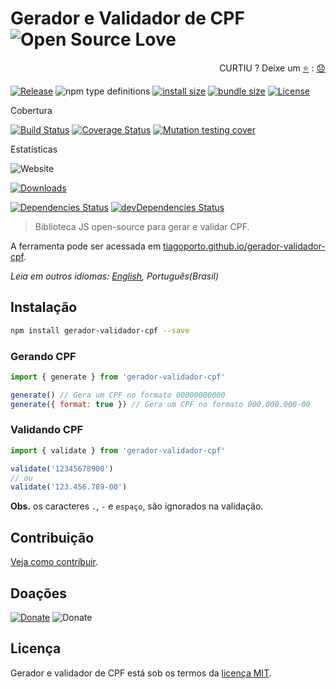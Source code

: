 # Gerador e Validador de CPF ![Open Source Love](https://badges.frapsoft.com/os/v3/open-source.svg)

<p align="right">
  CURTIU ? Deixe um <a href="https://github.com/tiagoporto/gerador-validador-cpf/stargazers">⭐</a> : <a href="https://github.com/tiagoporto/gerador-validador-cpf/issues">😞</a>
</p>

[![Release](https://img.shields.io/npm/v/gerador-validador-cpf.svg?style=flat-square&label=release)](https://github.com/tiagoporto/gerador-validador-cpf/releases)
![npm type definitions](https://img.shields.io/npm/types/gerador-validador-cpf.svg?style=flat-square)
[![install size](https://packagephobia.now.sh/badge?p=gerador-validador-cpf)](https://packagephobia.now.sh/result?p=gerador-validador-cpf)
[![bundle size](https://img.shields.io/bundlephobia/min/gerador-validador-cpf?style=flat-square&label=bundle%20size)](https://bundlephobia.com/result?p=gerador-validador-cpf)
[![License](https://img.shields.io/github/license/tiagoporto/gerador-validador-cpf.svg?style=flat-square)](LICENSE)

Cobertura

[![Build Status](https://img.shields.io/travis/com/tiagoporto/gerador-validador-cpf/main.svg?label=tests&logo=travis&style=flat-square)](https://travis-ci.com/tiagoporto/gerador-validador-cpf)
[![Coverage Status](https://img.shields.io/coveralls/tiagoporto/gerador-validador-cpf.svg?logo=coveralls&style=flat-square)](https://coveralls.io/github/tiagoporto/gerador-validador-cpf)
[![Mutation testing cover](https://img.shields.io/endpoint?style=flat-square&url=https://badge-api.stryker-mutator.io/github.com/tiagoporto/gerador-validador-cpf/main)](https://dashboard.stryker-mutator.io/reports/github.com/tiagoporto/gerador-validador-cpf/main)

Estatísticas

![Website](https://img.shields.io/website?style=flat-square&url=https://tiagoporto.github.io/gerador-validador-cpf)

[![Downloads](https://img.shields.io/npm/dt/gerador-validador-cpf.svg?logo=npm&style=flat-square)](https://www.npmjs.com/package/gerador-validador-cpf)

[![Dependencies Status](https://img.shields.io/david/tiagoporto/gerador-validador-cpf.svg?style=flat-square)](https://david-dm.org/tiagoporto/gerador-validador-cpf)
[![devDependencies Status](https://img.shields.io/david/dev/tiagoporto/gerador-validador-cpf.svg?style=flat-square)](https://david-dm.org/tiagoporto/gerador-validador-cpf?type=dev)

> Biblioteca JS open-source para gerar e validar CPF.

A ferramenta pode ser acessada em [tiagoporto.github.io/gerador-validador-cpf](http://tiagoporto.github.io/gerador-validador-cpf).

_Leia em outros idiomas: [English](https://github.com/tiagoporto/gerador-validador-cpf/blob/main/README-en.md), Português(Brasil)_

## Instalação

```sh
npm install gerador-validador-cpf --save
```

### Gerando CPF

```javascript
import { generate } from 'gerador-validador-cpf'

generate() // Gera um CPF no formato 00000000000
generate({ format: true }) // Gera um CPF no formato 000.000.000-00
```

### Validando CPF

```javascript
import { validate } from 'gerador-validador-cpf'

validate('12345678900')
// ou
validate('123.456.789-00')
```

**Obs.** os caracteres `.`, `-` e `espaço`, são ignorados na validação.

## Contribuição

[Veja como contribuir](CONTRIBUTING.md).

## Doações

[![Donate](https://img.shields.io/badge/PayPal-blue?logo=paypal)](https://www.paypal.com/cgi-bin/webscr?cmd=_donations&business=YTDUQ8RZ2G4Q8&lc=BR&item_name=tiagoporto&item_number=geradorcpf&currency_code=BRL&bn=PP%2dDonationsBF:btn_donateCC_LG%2egif:NonHosted)
![Donate](https://img.shields.io/badge/bitcoin-14iqQcwYPLBceRURHuFosGTDXxMmt3cLDp-yellow.svg?logo=bitcoin)

## Licença

Gerador e validador de CPF está sob os termos da [licença MIT](LICENSE).
